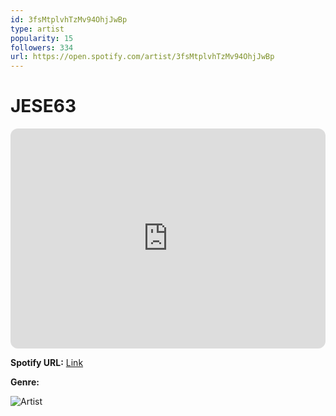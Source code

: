 ```yaml
---
id: 3fsMtplvhTzMv94OhjJwBp
type: artist
popularity: 15
followers: 334
url: https://open.spotify.com/artist/3fsMtplvhTzMv94OhjJwBp
---
```

# JESE63

<iframe style="border-radius:12px" src="https://open.spotify.com/embed/artist/3fsMtplvhTzMv94OhjJwBp" width="100%" height="352" frameBorder="0" allowfullscreen="" allow="autoplay; clipboard-write; encrypted-media; fullscreen; picture-in-picture" loading="lazy"></iframe>

**Spotify URL:** [Link](https://open.spotify.com/artist/3fsMtplvhTzMv94OhjJwBp)

**Genre:** 

![Artist](https://i.scdn.co/image/ab6761610000e5eb8a61d8b1a82471070a410430)
